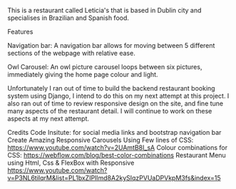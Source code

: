 This is a restaurant called Leticia's that is based in Dublin city and specialises in Brazilian and Spanish food.

Features

Navigation bar: 
A navigation bar allows for moving between 5 different sections of the webpage with relative ease. 

Owl Carousel:
An owl picture carousel loops between six pictures, immediately giving the home page colour and light. 


Unfortunately I ran out of time to build the backend restaurant booking system using Django, I intend to do this on my next attempt at this project. I also ran out of time to review responsive design on the site, and fine tune many aspects of the restaurant detail. I will continue to work on these aspects at my next attempt.

Credits
Code Insitute: for social media links and bootstrap navigation bar
Create Amazing Responsive Carousels Using Few lines of CSS:
https://www.youtube.com/watch?v=2UAmtB8I_sA
Colour combinations for CSS:
https://webflow.com/blog/best-color-combinations
Restaurant Menu using Html, Css & FlexBox with Responsive
https://www.youtube.com/watch?v=P3NL6tiIqrM&list=PL1bxZIPIlmd8A2kySIqzPVUaDPVkpM3fs&index=15



